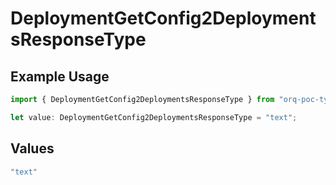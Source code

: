 # DeploymentGetConfig2DeploymentsResponseType

## Example Usage

```typescript
import { DeploymentGetConfig2DeploymentsResponseType } from "orq-poc-typescript/models/operations";

let value: DeploymentGetConfig2DeploymentsResponseType = "text";
```

## Values

```typescript
"text"
```